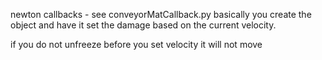 newton callbacks - see conveyorMatCallback.py basically you create the object and have it set the damage based on the current velocity.

if you do not unfreeze before you set velocity it will not move